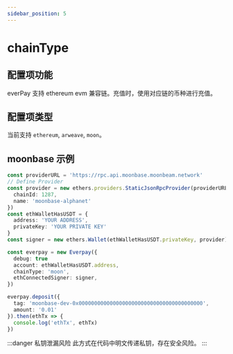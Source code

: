 ```yaml
---
sidebar_position: 5
---
```


# chainType

## 配置项功能

everPay 支持 ethereum evm 兼容链。充值时，使用对应链的币种进行充值。

## 配置项类型

当前支持 `ethereum`, `arweave`, `moon`。

## moonbase 示例

```ts
const providerURL = 'https://rpc.api.moonbase.moonbeam.network'
// Define Provider
const provider = new ethers.providers.StaticJsonRpcProvider(providerURL, {
  chainId: 1287,
  name: 'moonbase-alphanet'
})
const ethWalletHasUSDT = {
  address: 'YOUR ADDRESS',
  privateKey: 'YOUR PRIVATE KEY'
}
const signer = new ethers.Wallet(ethWalletHasUSDT.privateKey, provider)

const everpay = new Everpay({
  debug: true
  account: ethWalletHasUSDT.address,
  chainType: 'moon',
  ethConnectedSigner: signer,
})

everpay.deposit({
  tag: 'moonbase-dev-0x0000000000000000000000000000000000000000',
  amount: '0.01'
}).then(ethTx => {
  console.log('ethTx', ethTx)
})
```
:::danger 私钥泄漏风险
此方式在代码中明文传递私钥，存在安全风险。
:::
